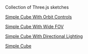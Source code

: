 Collection of Three.js sketches

[Simple Cube With Orbit Controls](https://bculleec.github.io/threejs-sketches/threejs-cube-with-orbit-controls/)

[Simple Cube With Wide FOV](https://bculleec.github.io/threejs-sketches/threejs-cube-wide-fov/)

[Simple Cube With Directional Lighting](https://bculleec.github.io/threejs-sketches/threejs-cube-with-directional-light/)

[Simple Cube](https://bculleec.github.io/threejs-sketches/threejs-cube/)
